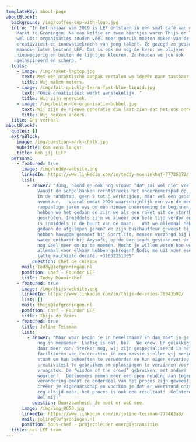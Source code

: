```yaml
---
templateKey: about-page
aboutBlock1:
  background: /img/coffee-cup-with-logo.jpg
  intro: "In het najaar van 2019 is LEF ontstaan in een smal café aan de Grote
    Markt te Groningen. Na een koffie en twee biertjes waren Thijs en Teddy er
    wel uit: organisaties zouden véél meer gebruik moeten maken van de
    creativiteit en innovatiekracht van jong talent. Zo gezegd zo gedaan, twee
    maanden later bestond LEF. Dat is ook nu nog de kern: we blijven
    nieuwsgierig en buiten de lijntjes kleuren. Zo houden we jou ook
    geïnspireerd en scherp. "
  tools:
    - image: /img/raket-laptop.jpg
      text: Met een praktische aanpak vertalen we ideeën naar tastbaar resultaat.
      title: Wij maken meters.
    - image: /img/fail-quickly-learn-fast-blue-liquid.jpg
      text: "Onze creativiteit werkt aanstekelijk. "
      title: Wij zijn energiek.
    - image: /img/buiten-de-organisatie-bubbel.jpg
      text: Wij zijn de nieuwe generatie die laat zien dat het ook anders kan.
      title: Wij denken anders.
  title: Ons verhaal
aboutBlock2:
  quotes: []
  extraBlock:
    image: /img/question-mark-chalk.jpg
    subTitle: Kom eens langs!
    title: Heb jij LEF?
  persons:
    - featured: true
      image: /img/teddy-website.png
      linkedIn: https://www.linkedin.com/in/teddy-monninkhof-77725372/
      list:
        - answer: "Jong, blond en óók nog vrouw: “dat zal wel niet veel zijn”. Onzin!
            Vanuit de schoolbanken rechtstreeks het ondernemerspad op. Geen baan
            in de randstad, geen 9 tot 5 werktijden, maar wel een groot
            avontuur.   Vooral omdat 2020 waarschijnlijk een van de meest
            rampzalige jaren was om een nieuwe onderneming te beginnen. Toch
            hebben we het gedaan en zijn we als een raket uit de startblokken
            geschoten. Inmiddels zijn we alweer een hele tijd verder en de raket
            is inmiddels in de buurt van de maan.   Wat we allemaal hebben
            gedaan de afgelopen jaren? We zijn buschauffeur geweest bij Arriva,
            hebben kauwgom gemaakt bij Sportlife, mensen verzorgd bij De Hoven,
            water onthardt bij Amysoft, op de barricade gestaan met de FNV en
            nog veel meer om op te noemen. Mocht je willen weten hoe we dat
            allemaal voor elkaar hebben gekregen? Nodig me uit voor een kop
            latte macchiato decafé. +31652251395"
          question: Chef de cuisine
      mail: teddy@lefgroningen.nl
      position: Chef - Founder LEF
      title: Teddy Monninkhof
    - featured: true
      image: /img/thijs-website.png
      linkedIn: https://www.linkedin.com/in/thijs-de-vries-78943b92/
      list: []
      mail: thijs@lefgroningen.nl
      position: Chef - Founder LEF
      title: Thijs de Vries
    - featured: true
      title: Joline Teisman
      list:
        - answer: "Maar waar begin je in hemelsnaam? En dan moet je je collega’s daar ook
            nog in meenemen. Lastig is dat, hè?   We know. En gelukkig weten wij
            daar meer van. Sterker nog, wij zijn gespecialiseerd in het
            faciliteren van co-creatie: in een sessie stellen wij mensen in
            staat om hun behoeften te verwoorden en hun eigen ervaring en
            creativiteit te gebruiken om oplossingen te verzinnen voor ieder
            vraagstuk. De ‘wisdom of the crowd’ gebruiken, met andere
            woorden!   Deelnemers nemen meer een open houding aan tegenover
            verandering omdat ze onderdeel van het proces zijn geweest. Zo
            creëer je eigenaarschap en voorkom je dat er weerstand ontstaat. Ik
            zeg altijd maar, het proces is ook een resultaat!  Geïnteresseerd?
            Bel mij!"
          question: Duurzaamheid. Je moet er wat mee.
      image: /img/img_8650.jpg
      linkedIn: https://www.linkedin.com/in/joline-teisman-778403a8/
      mail: joline@lefgroningen.nl
      position: Sous-chef - projectleider energietransitie
  title: Het LEF team
---
```

